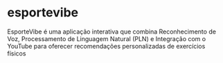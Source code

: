 # esportevibe
EsporteVibe é uma aplicação interativa que combina Reconhecimento de Voz, Processamento de Linguagem Natural (PLN) e Integração com o YouTube para oferecer recomendações personalizadas de exercícios físicos
